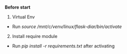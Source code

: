 **Before start**
1. Virtual Env
-   Run *source /mnt/c/venv/linux/flask-diar/bin/activate*
2. Install require module
-   Run *pip install -r requirements.txt* after activating